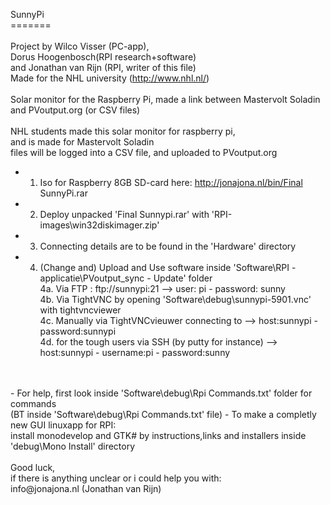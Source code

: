 SunnyPi
<br>=======
<br>
<br>Project by Wilco Visser (PC-app),
<br>Dorus Hoogenbosch(RPI research+software) 
<br>and Jonathan van Rijn (RPI, writer of this file)
<br>Made for the NHL university (http://www.nhl.nl/)
<br>
<br>Solar monitor for the Raspberry Pi, made a link between Mastervolt Soladin and PVoutput.org (or CSV files)
<br>
<br>NHL students made this solar monitor for raspberry pi,
<br>and is made for Mastervolt Soladin
<br>files will be logged into a CSV file, and uploaded to PVoutput.org
<br>
- 1. Iso for Raspberry 8GB SD-card here: <a href="http://jonajona.nl/bin/Final SunnyPi.rar">http://jonajona.nl/bin/Final SunnyPi.rar</a>
- 2. Deploy unpacked 'Final Sunnypi.rar' with 'RPI-images\win32diskimager.zip'
- 3. Connecting details are to be found in the 'Hardware' directory
- 4. (Change and) Upload and Use software inside 'Software\RPI -applicatie\PVoutput_sync - Update' folder  
	4a. Via FTP : ftp://sunnypi:21 --> user: pi - password: sunny
<br>	4b. Via TightVNC by opening 'Software\debug\sunnypi-5901.vnc' with tightvncviewer
<br>	4c. Manually via TightVNCvieuwer connecting to --> host:sunnypi - password:sunnypi
<br>	4d. for the tough users via SSH (by putty for instance) --> host:sunnypi - username:pi - password:sunny	
<br>
<br>
- For help, first look inside 'Software\debug\Rpi Commands.txt' folder for commands
<br>(BT inside 'Software\debug\Rpi Commands.txt' file)
- To make a completly new GUI linuxapp for RPI:
<br>install monodevelop and GTK# by instructions,links and installers inside 'debug\Mono Install' directory
<br>
<br>Good luck,
<br>if there is anything unclear or i could help you with:
<br>info@jonajona.nl (Jonathan van Rijn)
<br>
